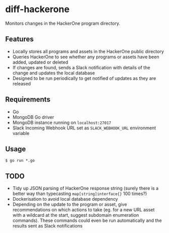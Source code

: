 # diff-hackerone
Monitors changes in the HackerOne program directory.

## Features
- Locally stores all programs and assets in the HackerOne public directory
- Queries HackerOne to see whether any programs or assets have been added, updated or deleted
- If changes are found, sends a Slack notification with details of the change and updates the local database
- Designed to be run periodically to get notified of updates as they are released

## Requirements
- Go
- MongoDB Go driver
- MongoDB instance running on `localhost:27017`
- Slack Incoming Webhook URL set as `SLACK_WEBHOOK_URL` environment variable

## Usage
```
$ go run *.go
```

## TODO
- Tidy up JSON parsing of HackerOne response string (surely there is a better way than typecasting `map[string]interface{}` 100 times?)
- Dockerisation to avoid local database dependency
- Depending on the update to the program or asset, give recommendations on which actions to take (eg. for a new URL asset with a wildcard at the start, suggest subdomain enumeration commands). These commands could even be run automatically and the results sent as Slack notifications
